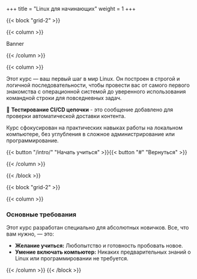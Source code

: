 +++
title = "Linux для начинающих"
weight = 1
+++

{{< block "grid-2" >}}

{{< column >}}

Banner

{{< /column >}}

{{< column >}}

Этот курс — ваш первый шаг в мир Linux. Он построен в строгой и логичной последовательности, чтобы провести вас от самого первого знакомства с операционной системой до уверенного использования командной строки для повседневных задач.

🚀 **Тестирование CI/CD цепочки** - это сообщение добавлено для проверки автоматической доставки контента.

Курс сфокусирован на практических навыках работы на локальном компьютере, без углубления в сложное администрирование или программирование.

{{< button "/intro/" "Начать учиться" >}}{{< button "#" "Вернуться" >}}

{{< /column >}}

{{< /block >}}

{{< block "grid-2" >}}

{{< column >}}

### Основные требования

Этот курс разработан специально для абсолютных новичков. Все, что вам нужно, — это:

*   **Желание учиться:** Любопытство и готовность пробовать новое.
*   **Умение включать компьютер:** Никаких предварительных знаний о Linux или программировании не требуется.

{{< /column >}}
{{< /block >}}

